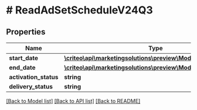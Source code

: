 # # ReadAdSetScheduleV24Q3

## Properties

Name | Type | Description | Notes
------------ | ------------- | ------------- | -------------
**start_date** | [**\criteo\api\marketingsolutions\preview\Model\NillableDateTime**](NillableDateTime.md) |  | [optional]
**end_date** | [**\criteo\api\marketingsolutions\preview\Model\NillableDateTime**](NillableDateTime.md) |  | [optional]
**activation_status** | **string** |  | [optional]
**delivery_status** | **string** |  | [optional]

[[Back to Model list]](../../README.md#models) [[Back to API list]](../../README.md#endpoints) [[Back to README]](../../README.md)
